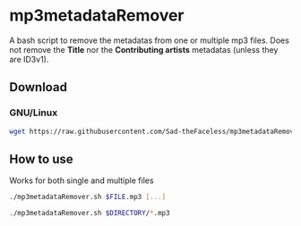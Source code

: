 # mp3metadataRemover
A bash script to remove the metadatas from one or multiple mp3 files.
Does not remove the **Title** nor the **Contributing artists** metadatas (unless they are ID3v1). 

## Download
### GNU/Linux
```bash
wget https://raw.githubusercontent.com/Sad-theFaceless/mp3metadataRemover/main/mp3metadataRemover.sh && chmod +x mp3metadataRemover.sh
```

## How to use
Works for both single and multiple files
```bash
./mp3metadataRemover.sh $FILE.mp3 [...]
```
```bash
./mp3metadataRemover.sh $DIRECTORY/*.mp3
```
